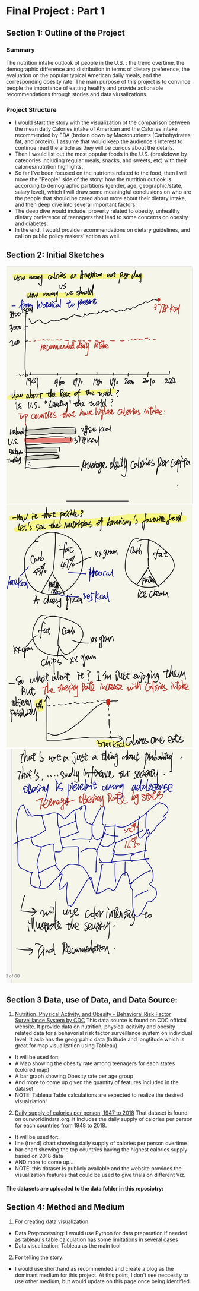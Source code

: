 # Final Project : Part 1
## Section 1: Outline of the Project

### Summary
The nutrition intake outlook of people in the U.S. : the trend overtime, the demographic difference and distribution in terms of dietary preference, the evaluation on the popular typical American daily meals, and the corresponding obesity rate. The main purpose of this project is to convince people the importance of eatting healthy and provide actionable recommendations through stories and data viusalizations. 

### Project Structure
- I would start the story with the visualization of the comparison between the mean daily Calories intake of American and the Calories intake recommended by FDA (broken down by Macronutrients (Carbohydrates, fat, and protein). I assume that would keep the audience's interest to continue read the article as they will be curious about the details. 
- Then I would list out the most popular foods in the U.S. (breakdown by categories including regular meals, snacks, and sweets, etc) with their calories/nutrition highlights. 
- So far I've been focused on the nutrients related to the food, then I will move the "People" side of the story: how the nutrition outlook is according to demographic partitions (gender, age, geographic/state, salary level), which I will draw some meaningful conclusions on who are the people that should be cared about more about their dietary intake, and then deep dive into several important factors. 
- The deep dive would include: proverty related to obesity, unhealthy dietary preference of teenagers that lead to some concerns on obesity and diabetes. 
- In the end, I would provide recommendations on dietary guidelines, and call on public policy makers' action as well.

## Section 2: Initial Sketches
![Initial Sketches-1/3](/img/hw4-1-1.jpg)
![Initial Sketches-2/3](/img/hw4-2.jpg)
![Initial Sketches-3/3](/img/hw4-1.jpg)



## Section 3 Data, use of Data, and Data Source: 

1. [Nutrition, Physical Activity, and Obesity - Behavioral Risk Factor Surveillance System by CDC](https://chronicdata.cdc.gov/Nutrition-Physical-Activity-and-Obesity/Nutrition-Physical-Activity-and-Obesity-Behavioral/hn4x-zwk7) This data source is found on CDC official website. It provide data on nutrition, physical acitivity and obesity related data for a behavorial risk factor surveillance system on individual level. It aslo has the geogrpahic data (latitude and longtitude which is great for map visualization using Tableau)
- It will be used for:
- A Map showing the obesity rate among teenagers for each states (colored map)
- A bar graph showing Obesity rate per age group
- And more to come up given the quantity of features included in the dataset
- NOTE: Tableau Table calculations are expected to realize the desired visualziation!
2. [Daily supply of calories per person, 1947 to 2018](https://ourworldindata.org/grapher/daily-per-capita-caloric-supply?tab=chart&country=~USA)
That dataset is found on ourworldindata.org. It includes the daily supply of calories per person for each countries from 1948 to 2018.
- It will be used for:
- line (trend) chart showing daily supply of calories per person overtime
- bar chart showing the top countries having the highest calories supply based on 2018 data 
- AND more to come up...
- NOTE: this dataset is publicly available and the website provides the visualization features that could be used to give trials on different Viz.

#### The datasets are uploaded to the data folder in this reposiotry:
<meta http-equiv="refresh" content="0" url="http://ireneziyouli.github.io/data-visualization-portfolio/data/work.html" />


## Section 4: Method and Medium
1. For creating data visualization:
- Data Preprocessing: I would use Python for data preparation if needed as tableau's table calculation has some limitations in several cases
- Data visualization: Tableau as the main tool 
2. For telling the story:
- I would use shorthand as recommended and create a blog as the dominant medium for this project. At this point, I don't see neccesity to use other medium, but would update on this page once being identified.


